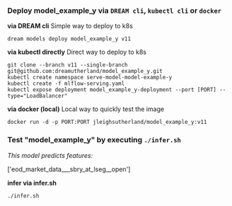 ### Deploy model_example_y via `DREAM cli`, `kubectl cli` or `docker` 

__via DREAM cli__ 
Simple way to deploy to k8s


```
dream models deploy model_example_y v11
```


__via kubectl directly__
Direct way to deploy to k8s


```
git clone --branch v11 --single-branch git@github.com:dreamutherland/model_example_y.git
kubectl create namespace serve-model-model-example-y
kubectl create -f mlflow-serving.yaml
kubectl expose deployment model_example_y-deployment --port [PORT] --type="LoadBalancer"
```


__via docker (local)__
Local way to quickly test the image


```
docker run -d -p PORT:PORT jleighsutherland/model_example_y:v11
```


### Test "model_example_y" by executing `./infer.sh` 

_This model predicts features:_

['eod_market_data___sbry_at_lseg__open']

__infer via infer.sh__ 


```
./infer.sh
```

